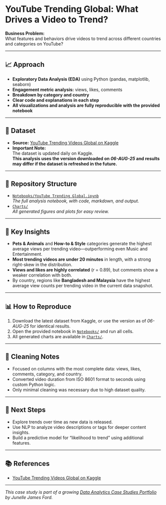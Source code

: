 # YouTube Trending Global: What Drives a Video to Trend?

**Business Problem:**  
What features and behaviors drive videos to trend across different countries and categories on YouTube?

---

## 📈 Approach

- **Exploratory Data Analysis (EDA)** using Python (pandas, matplotlib, seaborn)
- **Engagement metric analysis:** views, likes, comments
- **Breakdown by category and country**
- **Clear code and explanations in each step**
- **All visualizations and analysis are fully reproducible with the provided notebook**

---

## 🔎 Dataset

- **Source:** [YouTube Trending Videos Global on Kaggle](https://www.kaggle.com/datasets/canerkonuk/youtube-trending-videos-global)
- **Important Note:**  
  The dataset is updated daily on Kaggle.  
  **This analysis uses the version downloaded on _06-AUG-25_ and results may differ if the dataset is refreshed in the future.**

---

## 📂 Repository Structure

- [`Notebooks/YouTube Trending Global.ipynb`](./Notebooks/YouTube%20Trending%20Global.ipynb)  
  _The full analysis notebook, with code, markdown, and output._
- [`Charts/`](./Charts)  
  _All generated figures and plots for easy review._

---

## 🚀 Key Insights

- **Pets & Animals** and **How-to & Style** categories generate the highest average views per trending video—outperforming even Music and Entertainment.
- **Most trending videos are under 20 minutes** in length, with a strong right-skew in the distribution.
- **Views and likes are highly correlated** (_r_ = 0.89), but comments show a weaker correlation with both.
- By country, regions like **Bangladesh and Malaysia** have the highest average view counts per trending video in the current data snapshot.

---

## 📊 How to Reproduce

1. Download the latest dataset from Kaggle, or use the version as of _06-AUG-25_ for identical results.
2. Open the provided notebook in [`Notebooks/`](./Notebooks) and run all cells.
3. All generated charts are available in [`Charts/`](./Charts).

---

## 🧹 Cleaning Notes

- Focused on columns with the most complete data: views, likes, comments, category, and country.
- Converted video duration from ISO 8601 format to seconds using custom Python logic.
- Only minimal cleaning was necessary due to high dataset quality.

---

## 📝 Next Steps

- Explore trends over time as new data is released.
- Use NLP to analyze video descriptions or tags for deeper content insights.
- Build a predictive model for “likelihood to trend” using additional features.

---

## 📚 References

- [YouTube Trending Videos Global on Kaggle](https://www.kaggle.com/datasets/canerkonuk/youtube-trending-videos-global)

---

_This case study is part of a growing [Data Analytics Case Studies Portfolio](../..) by Junelle James Ford._
